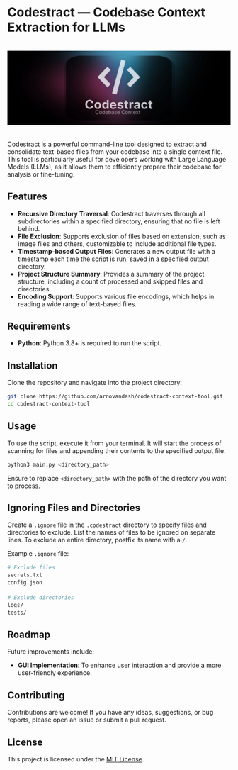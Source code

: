 
# **Codestract** — Codebase Context Extraction for LLMs

<br>

<div align="center">
  <img src="readme-image.gif" alt="codestract-main" width="1280"/>
</div>
<br>


Codestract is a powerful command-line tool designed to extract and consolidate text-based files from your codebase into a single context file. This tool is particularly useful for developers working with Large Language Models (LLMs), as it allows them to efficiently prepare their codebase for analysis or fine-tuning.

## Features

- **Recursive Directory Traversal**: Codestract traverses through all subdirectories within a specified directory, ensuring that no file is left behind.
- **File Exclusion**: Supports exclusion of files based on extension, such as image files and others, customizable to include additional file types.
- **Timestamp-based Output Files**: Generates a new output file with a timestamp each time the script is run, saved in a specified output directory.
- **Project Structure Summary**: Provides a summary of the project structure, including a count of processed and skipped files and directories.
- **Encoding Support**: Supports various file encodings, which helps in reading a wide range of text-based files.

## Requirements

- **Python**: Python 3.8+ is required to run the script.

## Installation

Clone the repository and navigate into the project directory:

```bash
git clone https://github.com/arnovandash/codestract-context-tool.git
cd codestract-context-tool
```

## Usage

To use the script, execute it from your terminal. It will start the process of scanning for files and appending their contents to the specified output file.

```bash
python3 main.py <directory_path>
```
Ensure to replace `<directory_path>` with the path of the directory you want to process.


## Ignoring Files and Directories

Create a `.ignore` file in the `.codestract` directory to specify files and directories to exclude. List the names of files to be ignored on separate lines. To exclude an entire directory, postfix its name with a `/`.

Example `.ignore` file:

```bash
# Exclude files
secrets.txt
config.json

# Exclude directories
logs/
tests/
```

## Roadmap

Future improvements include:
- **GUI Implementation**: To enhance user interaction and provide a more user-friendly experience.

## Contributing

Contributions are welcome! If you have any ideas, suggestions, or bug reports, please open an issue or submit a pull request.

## License

This project is licensed under the [MIT License](LICENSE).
